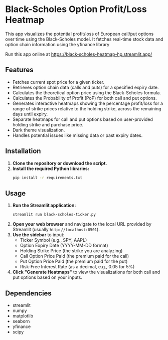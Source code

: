 # Black-Scholes Option Profit/Loss Heatmap

This app visualizes the potential profit/loss of European call/put options over time using the Black-Scholes model. It fetches real-time stock data and option chain information using the yfinance library

Run this app online at https://black-scholes-heatmap-hp.streamlit.app/

## Features

*   Fetches current spot price for a given ticker.
*   Retrieves option chain data (calls and puts) for a specified expiry date.
*   Calculates the theoretical option price using the Black-Scholes formula.
*   Calculates the Probability of Profit (PoP) for both call and put options.
*   Generates interactive heatmaps showing the percentage profit/loss for a range of strike prices relative to the holding strike, across the remaining days until expiry.
*   Separate heatmaps for call and put options based on user-provided holding strike and purchase price.
*   Dark theme visualization.
*   Handles potential issues like missing data or past expiry dates.

## Installation

1.  **Clone the repository or download the script.**
2.  **Install the required Python libraries:**
    ```bash
    pip install -r requirements.txt
    ```

## Usage

1.  **Run the Streamlit application:**
    ```bash
    streamlit run black-scholes-ticker.py
    ```
2.  **Open your web browser** and navigate to the local URL provided by Streamlit (usually `http://localhost:8501`).
3.  **Use the sidebar** to input:
    *   Ticker Symbol (e.g., SPY, AAPL)
    *   Option Expiry Date (YYYY-MM-DD format)
    *   Holding Strike Price (the strike you are analyzing)
    *   Call Option Price Paid (the premium paid for the call)
    *   Put Option Price Paid (the premium paid for the put)
    *   Risk-Free Interest Rate (as a decimal, e.g., 0.05 for 5%)
4.  **Click "Generate Heatmaps"** to view the visualizations for both call and put options based on your inputs.

## Dependencies

*   streamlit
*   numpy
*   matplotlib
*   seaborn
*   yfinance
*   scipy
